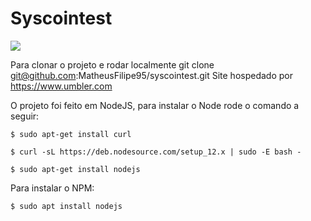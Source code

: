 # Syscointest
![](https://syscoin.com.br/wp-content/uploads/2018/07/SysCoinLogo-full.png)

Para clonar o projeto e rodar localmente
git clone git@github.com:MatheusFilipe95/syscointest.git
Site hospedado por https://www.umbler.com

O projeto foi feito em NodeJS, para instalar o Node rode o comando a seguir:

````
$ sudo apt-get install curl
````

````
$ curl -sL https://deb.nodesource.com/setup_12.x | sudo -E bash -
````

```
$ sudo apt-get install nodejs
```

Para instalar o NPM:

```
$ sudo apt install nodejs
```
